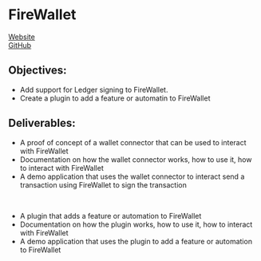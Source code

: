 # FireWallet

[Website](https://firewallet.au/)  
[GitHub](https://github.com/Nathanwoodburn/firewalletbrowser)

## Objectives:
- Add support for Ledger signing to FireWallet. 
- Create a plugin to add a feature or automatin to FireWallet

## Deliverables:
- A proof of concept of a wallet connector that can be used to interact with FireWallet
- Documentation on how the wallet connector works, how to use it, how to interact with FireWallet
- A demo application that uses the wallet connector to interact send a transaction using FireWallet to sign the transaction

<br>

- A plugin that adds a feature or automation to FireWallet
- Documentation on how the plugin works, how to use it, how to interact with FireWallet
- A demo application that uses the plugin to add a feature or automation to FireWallet